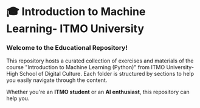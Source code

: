 # 🎓 Introduction to Machine Learning- ITMO University
### Welcome to the Educational Repository!
This repository hosts a curated collection of exercises and materials of the course "Introduction to Machine Learning (Python)" from ITMO University- High School of Digital Culture. Each folder is structured by sections to help you easily navigate through the content.

Whether you're an **ITMO student** or an **AI enthusiast**, this repository can help you.
